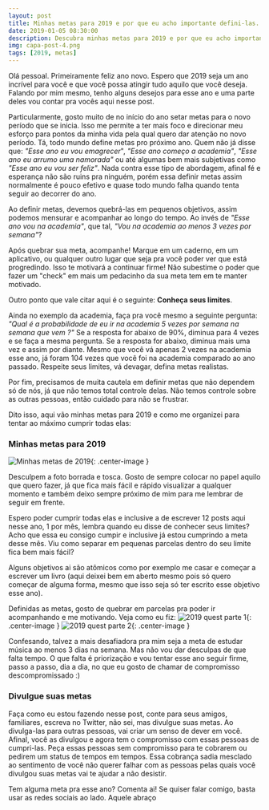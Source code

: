 ```yaml
---
layout: post
title: Minhas metas para 2019 e por que eu acho importante defini-las.
date: 2019-01-05 08:30:00
description: Descubra minhas metas para 2019 e por que eu acho importante defini-las.
img: capa-post-4.png
tags: [2019, metas]
---
```

Olá pessoal. Primeiramente feliz ano novo. Espero que 2019 seja um ano incrível para você e que você possa atingir tudo aquilo que você deseja. Falando por mim mesmo,
tenho alguns desejos para esse ano e uma parte deles vou contar pra vocês aqui nesse post.

Particularmente, gosto muito de no início do ano setar metas para o novo período que se inicia. Isso me permite a ter mais foco e direcionar meu esforço para pontos da minha
vida pela qual quero dar atenção no novo período. Tá, todo mundo define metas pro próximo ano. Quem não já disse que: *"Esse ano eu vou emagrecer*", *"Esse ano começo a academia"*,
*"Esse ano eu arrumo uma namorada"* ou até algumas bem mais subjetivas como *"Esse ano eu vou ser feliz"*. Nada contra esse tipo de abordagem, afinal fé e esperança não são ruins pra ninguém, porém
essa definir metas assim normalmente é pouco efetivo e quase todo mundo falha quando tenta seguir ao decorrer do ano.

Ao definir metas, devemos quebrá-las em pequenos objetivos, assim podemos mensurar e acompanhar ao longo do tempo. Ao invés de *"Esse ano vou na academia"*, que tal, *"Vou na academia ao menos 3 vezes por semana"*?

Após quebrar sua meta, acompanhe! Marque em um caderno, em um aplicativo, ou qualquer outro lugar que seja pra você poder ver que está progredindo. Isso te motivará a continuar firme! Não subestime o poder que fazer um
"check" em mais um pedacinho da sua meta tem em te manter motivado.

Outro ponto que vale citar aqui é o seguinte: **Conheça seus limites**.

Ainda no exemplo da academia, faça pra você mesmo a seguinte pergunta: *"Qual é a probabilidade de eu ir na academia 5 vezes por semana na semana que vem ?"* Se a resposta for abaixo de 90%, diminua para 4 vezes e se faça
a mesma pergunta. Se a resposta for abaixo, diminua mais uma vez e assim por diante. Mesmo que você vá apenas 2 vezes na academia esse ano, já foram 104 vezes que você foi na academia comparado ao ano passado. Respeite seus 
limites, vá devagar, defina metas realistas.

Por fim, precisamos de muita cautela em definir metas que não dependem só de nós, já que não temos total controle delas. Não temos controle sobre as outras pessoas, então cuidado para não se frustrar.

Dito isso, aqui vão minhas metas para 2019 e como me organizei para tentar ao máximo cumprir todas elas:


### Minhas metas para 2019
![Minhas metas de 2019]({{site.baseurl}}/assets/img/post4/metas.jpg){: .center-image }

Desculpem a foto borrada e tosca. Gosto de sempre colocar no papel aquilo que quero fazer, já que fica mais fácil e rápido visualizar a qualquer momento e também deixo sempre próximo de mim para me lembrar de seguir em frente.

Espero poder cumprir todas elas e inclusive a de escrever 12 posts aqui nesse ano, 1 por mês, lembra quando eu disse de conhecer seus limites? Acho que essa eu consigo cumpir e inclusive já estou cumprindo a meta desse mês. Viu
como separar em pequenas parcelas dentro do seu limite fica bem mais fácil?

Alguns objetivos ai são atômicos como por exemplo me casar e começar a escrever um livro (aqui deixei bem em aberto mesmo pois só quero começar de alguma forma, mesmo que isso seja só ter escrito esse objetivo esse ano).

Definidas as metas, gosto de quebrar em parcelas pra poder ir acompanhando e me motivando. Veja como eu fiz:
![2019 quest parte 1]({{site.baseurl}}/assets/img/post4/quest1.jpg){: .center-image }
![2019 quest parte 2]({{site.baseurl}}/assets/img/post4/quest2.jpg){: .center-image }

Confesando, talvez a mais desafiadora pra mim seja a meta de estudar música ao menos 3 dias na semana. Mas não vou dar desculpas de que falta tempo. O que falta é priorização e vou tentar esse ano seguir firme, passo a passo, dia a dia,
no que eu gosto de chamar de compromisso descompromissado :)

### Divulgue suas metas

Faça como eu estou fazendo nesse post, conte para seus amigos, familiares, escreva no Twitter, não sei, mas divulgue suas metas. Ao divulga-las para outras pessoas, vai criar um senso de dever em você. Afinal, você as divulgou e agora
tem o compromisso com essas pessoas de cumpri-las. Peça essas pessoas sem compromisso para te cobrarem ou pedirem um status de tempos em tempos. Essa cobrança sadia mesclado ao sentimento de você não querer falhar com as pessoas pelas quais
você divulgou suas metas vai te ajudar a não desistir.

Tem alguma meta pra esse ano? Comenta ai!
Se quiser falar comigo, basta usar as redes sociais ao lado. Aquele abraço
